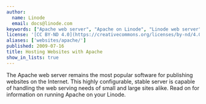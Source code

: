 ```yaml
---
author:
  name: Linode
  email: docs@linode.com
keywords: ["Apache web server", "Apache on Linode", "Linode web server"]
license: '[CC BY-ND 4.0](https://creativecommons.org/licenses/by-nd/4.0)'
aliases: ['websites/apache/']
published: 2009-07-16
title: Hosting Websites with Apache
show_in_lists: true
---
```


The Apache web server remains the most popular software for publishing websites on the Internet. This highly configurable, stable server is capable of handling the web serving needs of small and large sites alike. Read on for information on running Apache on your Linode.
